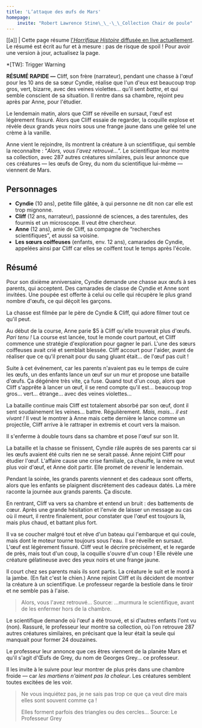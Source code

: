 ```yaml
---
title: 'L’attaque des œufs de Mars'
homepage:
    invite: "Robert Lawrence Stine\_\_·\_\_Collection Chair de poule"
---
```


[[a]]
| Cette page résume [l'_Horrifique Histoire_ diffusée en live actuellement](https://www.twitch.tv/vchabrette). Le résumé est écrit au fur et à mesure : pas de risque de spoil ! Pour avoir une version à jour, actualisez la page.

*[TW]: Trigger Warning

**RÉSUMÉ RAPIDE  —** Cliff, son frère (narrateur), pendant une chasse à l'œuf pour les 10 ans de sa sœur Cyndie, réalise que l'un d'eux est beaucoup trop gros, vert, bizarre, avec des veines violettes… qu'il sent *battre*, et qui semble conscient de sa situation. Il rentre dans sa chambre, rejoint peu après par Anne, pour l'étudier.

Le lendemain matin, alors que Cliff se réveille en sursaut, l'œuf est légèrement fissuré. Alors que Cliff essaie de regarder, la coquille explose et révèle deux grands yeux noirs sous une frange jaune dans une gelée tel une crème à la vanille.

Anne vient le rejoindre, ils montrent la créature à un scientifique, qui semble la reconnaître : “_Alors, vous l'avez retrouvé…_”. Le scientifique leur montre sa collection, avec 287 autres créatures similaires, puis leur annonce que ces créatures — les œufs de Grey, du nom du scientifique lui-même — viennent de Mars.

## Personnages

- **Cyndie** (10 ans), petite fille gâtée, à qui personne ne dit non car elle est trop mignonne.
- **Cliff** (12 ans, narrateur), passionné de sciences, a des tarentules, des fourmis et un microscope. Il veut être chercheur.
- **Anne** (12 ans), amie de Cliff, sa compagne de “recherches scientifiques”, et aussi sa voisine.
- **Les sœurs coiffeuses** (enfants, env. 12 ans), camarades de Cyndie, appelées ainsi par Cliff car elles se coiffent tout le temps après l'école.

## Résumé

Pour son dixième anniversaire, Cyndie demande une chasse aux œufs à ses parents, qui acceptent. Des camarades de classe de Cyndie et Anne sont invitées. Une poupée est offerte à celui ou celle qui récupère le plus grand nombre d'œufs, ce qui déçoit les garçons.

La chasse est filmée par le père de Cyndie & Cliff, qui adore filmer tout ce qu'il peut.

Au début de la course, Anne parie $5 à Cliff qu'elle trouverait plus d'œufs. _Pari tenu !_ La course est lancée, tout le monde court partout, et Cliff commence une stratégie d'exploration pour gagner le pari. L'une des sœurs coiffeuses avait crié et semblait blessée. Cliff accourt pour l'aider, avant de réaliser que ce qu'il prenait pour du sang gluant était… de l'œuf pas cuit !

Suite à cet événement, car les parents n'avaient pas eu le temps de cuire les œufs, un des enfants lance un œuf sur un mur et propose une bataille d'œufs. Ça dégénère très vite, ça fuse. Quand tout d'un coup, alors que Cliff s'apprête à lancer un œuf, il se rend compte qu'il est… beaucoup trop gros… vert… étrange… avec des veines violettes…

La bataille continue mais Cliff est totalement absorbé par son œuf, dont il sent soudainement les veines… battre. Régulièrement. _Mais, mais… il est vivant !_ Il veut le montrer à Anne mais cette dernière le lance comme un projectile, Cliff arrive à le rattraper in extremis et court vers la maison.

Il s'enferme à double tours dans sa chambre et pose l'œuf sur son lit.

La bataille et la chasse se finissent, Cyndie râle auprès de ses parents car si les œufs avaient été cuits rien ne se serait passé. Anne rejoint Cliff pour étudier l'œuf. L'affaire cause une crise familiale, ça chauffe, la mère ne veut plus voir d'œuf, et Anne doit partir. Elle promet de revenir le lendemain.

Pendant la soirée, les grands parents viennent et des cadeaux sont offerts, alors que les enfants se plaignent discrètement des cadeaux datés. La mère raconte la journée aux grands parents. Ça discute.

En rentrant, Cliff va vers sa chambre et entend un bruit : des battements de cœur. Après une grande hésitation et l'envie de laisser un message au cas où il meurt, il rentre finalement, pour constater que l'œuf est toujours là, mais plus chaud, et battant plus fort.

Il va se coucher malgré tout et rêve d'un bateau qui l'embarque et qui coule, mais dont le moteur tourne toujours sous l'eau. Il se réveille en sursaut. L'œuf est légèrement fissuré. Cliff veut le décrire précisément, et le regarde de près, mais tout d'un coup, la coquille s'ouvre d'un coup ! Elle révèle une créature gélatineuse avec des yeux noirs et une frange jaune.

Il court chez ses parents mais ils sont partis. La créature le suit et le mord à la jambe. (En fait c'est le chien.) Anne rejoint Cliff et ils décident de montrer la créature à un scientifique. Le professeur regarde la bestiole dans le tiroir et ne semble pas à l'aise.

> Alors, vous l'avez retrouvé…
Source: …murmura le scientifique, avant de les enfermer hors de la chambre.

Le scientifique demande où l'œuf a été trouvé, et si d'autres enfants l'ont vu (non). Rassuré, le professeur leur montre sa collection, où l'on retrouve 287 autres créatures similaires, en précisant que la leur était la seule qui manquait pour former 24 douzaines.

Le professeur leur annonce que ces êtres viennent de la planète Mars et qu'il s'agit d'Œufs de Grey, du nom de Georges Grey… ce professeur.

Il les invite à le suivre pour leur montrer de plus près dans une chambre froide — car _les martiens n'aiment pas la chaleur_. Les créatures semblent toutes excitées de les voir.

> Ne vous inquiétez pas, je ne sais pas trop ce que ça veut dire mais elles sont souvent comme ça !
> 
> Elles forment parfois des triangles ou des cercles…
Source: Le Professeur Grey

